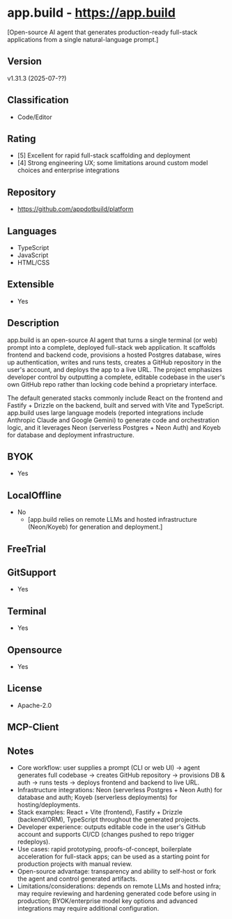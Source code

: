 # app.build - https://app.build
[Open-source AI agent that generates production-ready full-stack applications from a single natural-language prompt.]

## Version
v1.31.3 (2025-07-??)

## Classification 
- Code/Editor

## Rating
- [5] Excellent for rapid full-stack scaffolding and deployment
- [4] Strong engineering UX; some limitations around custom model choices and enterprise integrations
  
## Repository
- https://github.com/appdotbuild/platform
  
## Languages
- TypeScript
- JavaScript
- HTML/CSS

## Extensible
- Yes
  
## Description
app.build is an open-source AI agent that turns a single terminal (or web) prompt into a complete, deployed full-stack web application. It scaffolds frontend and backend code, provisions a hosted Postgres database, wires up authentication, writes and runs tests, creates a GitHub repository in the user's account, and deploys the app to a live URL. The project emphasizes developer control by outputting a complete, editable codebase in the user's own GitHub repo rather than locking code behind a proprietary interface.

The default generated stacks commonly include React on the frontend and Fastify + Drizzle on the backend, built and served with Vite and TypeScript. app.build uses large language models (reported integrations include Anthropic Claude and Google Gemini) to generate code and orchestration logic, and it leverages Neon (serverless Postgres + Neon Auth) and Koyeb for database and deployment infrastructure.

## BYOK
- Yes
  
## LocalOffline
- No
  - [app.build relies on remote LLMs and hosted infrastructure (Neon/Koyeb) for generation and deployment.]

## FreeTrial

## GitSupport
- Yes

## Terminal
- Yes

## Opensource
- Yes

## License
- Apache-2.0

## MCP-Client

## Notes
- Core workflow: user supplies a prompt (CLI or web UI) → agent generates full codebase → creates GitHub repository → provisions DB & auth → runs tests → deploys frontend and backend to live URL.
- Infrastructure integrations: Neon (serverless Postgres + Neon Auth) for database and auth; Koyeb (serverless deployments) for hosting/deployments.
- Stack examples: React + Vite (frontend), Fastify + Drizzle (backend/ORM), TypeScript throughout the generated projects.
- Developer experience: outputs editable code in the user's GitHub account and supports CI/CD (changes pushed to repo trigger redeploys).
- Use cases: rapid prototyping, proofs-of-concept, boilerplate acceleration for full-stack apps; can be used as a starting point for production projects with manual review.
- Open-source advantage: transparency and ability to self-host or fork the agent and control generated artifacts.
- Limitations/considerations: depends on remote LLMs and hosted infra; may require reviewing and hardening generated code before using in production; BYOK/enterprise model key options and advanced integrations may require additional configuration.

<!-- Sources: coverage gathered from platform README and third-party posts about app.build (Neon/Koyeb posts, GitHub repo). -->
